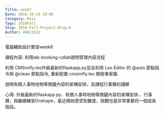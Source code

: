 ```yaml
---
Title: week7
Date: 2018-10-19 18:00
Category: Misc
Tags: 2018Fall
Slug: 2018-Fall-Project-Blog-6
Author: 40623132
---
```


電腦輔助設計實習week6

<!-- PELICAN_END_SUMMARY -->

課程內容:
利用lab-booking-cdlab說明管理內容流程

利用 CMSimfly.leo升級最新的flaskapp.py並且利用 Leo Editor 的 @auto 節點指令與 @clean 節點指令, 重新配置 cmsimfly.leo 開發專案檔.

說明有關人事時地物等關鍵內容的架構安排，及課程行事曆的講解

心得:
升級最新的flaskapp.py、有關人事時地物等關鍵內容的架構安排.、行事曆，與繼續練習Onshape，最近開始感受到難度，挑戰也是非常重要的一個成長階段。

